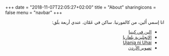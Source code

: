 +++
date = "2018-11-07T22:05:27+02:00"
title = "About"
sharingicons = false
menu = "navbar"
+++

<p style='direction: rtl; text-align: right;'>
انا إسمي أَلين، من كالفورنيا. ساكن في عَمّان. عندي أربعة بلَق:
</p>

<ul style='direction: rtl; text-align: right;'>
  <li><a href='https://alaninkenya.org'>الين في كينيا</a></li>
  <li><a href='https://englishbulgaria.net'>الإنجليزية بلغاريا</a></li>
  <li><a href='https://mjanja.ch'>Ujanja ni Uhai</a></li>
  <li><a href='https://picturingjordan.com'>تصوير الأردن</a></li>
</ul>
